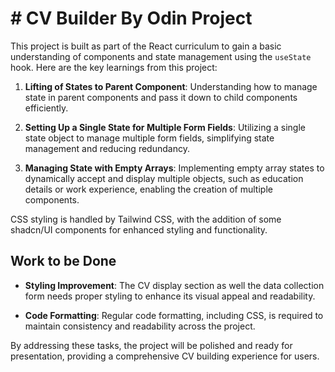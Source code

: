 # # CV Builder By Odin Project

This project is built as part of the React curriculum to gain a basic understanding of components and state management using the `useState` hook. Here are the key learnings from this project:

1. **Lifting of States to Parent Component**: Understanding how to manage state in parent components and pass it down to child components efficiently.
   
2. **Setting Up a Single State for Multiple Form Fields**: Utilizing a single state object to manage multiple form fields, simplifying state management and reducing redundancy.
   
3. **Managing State with Empty Arrays**: Implementing empty array states to dynamically accept and display multiple objects, such as education details or work experience, enabling the creation of multiple components.

CSS styling is handled by Tailwind CSS, with the addition of some shadcn/UI components for enhanced styling and functionality.

## Work to be Done

- **Styling Improvement**: The CV display section as well the data collection form needs proper styling to enhance its visual appeal and readability.
  
- **Code Formatting**: Regular code formatting, including CSS, is required to maintain consistency and readability across the project.

By addressing these tasks, the project will be polished and ready for presentation, providing a comprehensive CV building experience for users.
